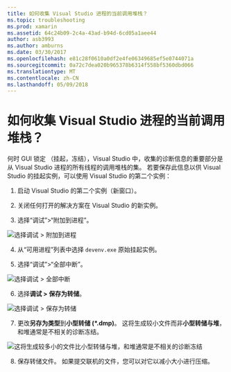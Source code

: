 ```yaml
---
title: 如何收集 Visual Studio 进程的当前调用堆栈？
ms.topic: troubleshooting
ms.prod: xamarin
ms.assetid: 64c24b09-2c4a-43ad-b94d-6cd05a1aee44
author: asb3993
ms.author: amburns
ms.date: 03/30/2017
ms.openlocfilehash: e81c28f0610a0df2e4fe06349685ef5e0744071a
ms.sourcegitcommit: 0a72c7dea020b965378b6314f558bf5360dbd066
ms.translationtype: MT
ms.contentlocale: zh-CN
ms.lasthandoff: 05/09/2018
---
```

# <a name="how-do-i-collect-the-current-call-stacks-of-the-visual-studio-process"></a>如何收集 Visual Studio 进程的当前调用堆栈？

何时 GUI 锁定 （挂起，冻结），Visual Studio 中，收集的诊断信息的重要部分是从 Visual Studio 进程的所有线程的调用堆栈的集。 若要保存此信息以供 Visual Studio 的挂起实例，可以使用 Visual Studio 的第二个实例：

1. 启动 Visual Studio 的第二个实例（新窗口）。

2. 关闭任何打开的解决方案在 Visual Studio 的新实例。

3. 选择“调试”>“附加到进程”。

  ![](vs-callstack-images/image1.png "选择调试 > 附加到进程")

4. 从“可用进程”列表中选择 `devenv.exe` 原始挂起实例。

5. 选择“调试”>“全部中断”。

  ![](vs-callstack-images/image2.png "选择调试 > 全部中断")

6. 选择**调试 > 保存为转储**。

  ![](vs-callstack-images/image3.png "选择调试 > 保存为转储")

7. 更改**另存为类型**到**小型转储 (\*.dmp)**。 这将生成较小文件而非**小型转储与堆**，和堆通常是不相关的诊断冻结。

  ![](vs-callstack-images/image4.png "这将生成较多小的文件比小型转储与堆，和堆通常是不相关的诊断冻结")

8. 保存转储文件。 如果提交联机的文件，您可以对它以减小大小进行压缩。
